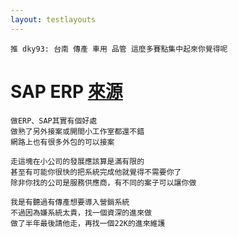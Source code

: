 ```yaml
---
layout: testlayouts
---
```



```
推 dky93: 台南 傳產 車用 品管 這麼多賽點集中起來你覺得呢
```

# SAP ERP [來源](https://www.dcard.tw/f/job/p/233111844)
```
做ERP、SAP其實有個好處
做熟了另外接案或開間小工作室都還不錯
網路上也有很多外包的可以接案

走這塊在小公司的發展應該算是滿有限的
甚至有可能你很快的把系統完成他就覺得不需要你了
除非你找的公司是服務供應商，有不同的案子可以讓你做

我是有聽過有傳產想要導入營銷系統
不過因為嫌系統太貴，找一個資深的進來做
做了半年最後請他走，再找一個22K的進來維護
```
